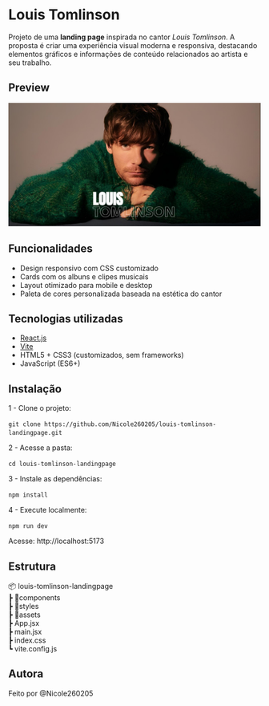 # Louis Tomlinson 

Projeto de uma **landing page** inspirada no cantor *Louis Tomlinson*. A proposta é criar uma experiência visual moderna e responsiva, destacando elementos gráficos e informações de conteúdo relacionados ao artista e seu trabalho.

## Preview

![preview do site](./preview.png)

## Funcionalidades

- Design responsivo com CSS customizado
- Cards com os albuns e clipes musicais
- Layout otimizado para mobile e desktop
- Paleta de cores personalizada baseada na estética do cantor

## Tecnologias utilizadas

- [React.js](https://reactjs.org/)
- [Vite](https://vitejs.dev/)
- HTML5 + CSS3 (customizados, sem frameworks)
- JavaScript (ES6+)

## Instalação

1 - Clone o projeto:

`git clone https://github.com/Nicole260205/louis-tomlinson-landingpage.git` <br>

2 - Acesse a pasta:

`cd louis-tomlinson-landingpage` <br>

3 - Instale as dependências:

`npm install`

4 - Execute localmente:

`npm run dev`

Acesse: http://localhost:5173

## Estrutura
📦 louis-tomlinson-landingpage <br>
 ┣ 📂components<br>
 ┣ 📂styles<br>
 ┣ 📂assets<br>
 ┣ App.jsx<br>
 ┣ main.jsx<br>
 ┣ index.css<br>
 ┗ vite.config.js<br>

## Autora
Feito por @Nicole260205

